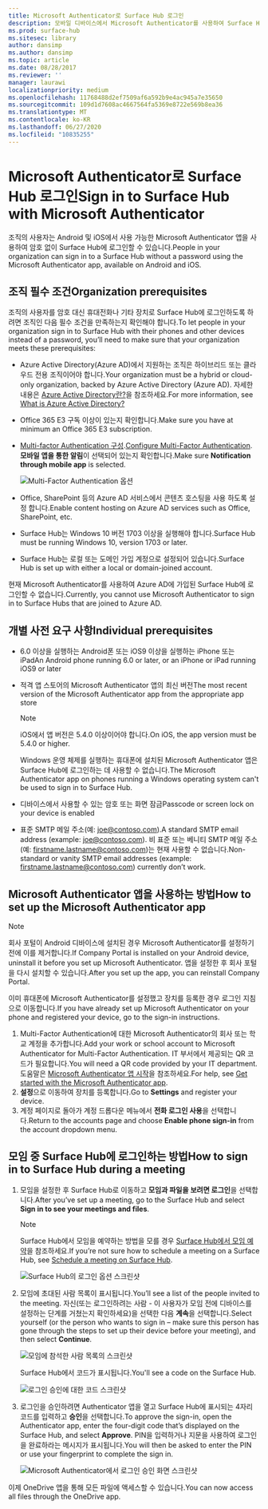 ```yaml
---
title: Microsoft Authenticator로 Surface Hub 로그인
description: 모바일 디바이스에서 Microsoft Authenticator를 사용하여 Surface Hub에 로그인합니다.
ms.prod: surface-hub
ms.sitesec: library
author: dansimp
ms.author: dansimp
ms.topic: article
ms.date: 08/28/2017
ms.reviewer: ''
manager: laurawi
localizationpriority: medium
ms.openlocfilehash: 11768488d2ef7509af6a592b9e4ac945a7e35650
ms.sourcegitcommit: 109d1d7608ac4667564fa5369e8722e569b8ea36
ms.translationtype: MT
ms.contentlocale: ko-KR
ms.lasthandoff: 06/27/2020
ms.locfileid: "10835255"
---
```

# <span data-ttu-id="eade1-103">Microsoft Authenticator로 Surface Hub 로그인</span><span class="sxs-lookup"><span data-stu-id="eade1-103">Sign in to Surface Hub with Microsoft Authenticator</span></span>

<span data-ttu-id="eade1-104">조직의 사용자는 Android 및 iOS에서 사용 가능한 Microsoft Authenticator 앱을 사용하여 암호 없이 Surface Hub에 로그인할 수 있습니다.</span><span class="sxs-lookup"><span data-stu-id="eade1-104">People in your organization can sign in to a Surface Hub  without a password using the Microsoft Authenticator app, available on Android and iOS.</span></span>

## <span data-ttu-id="eade1-105">조직 필수 조건</span><span class="sxs-lookup"><span data-stu-id="eade1-105">Organization prerequisites</span></span>

<span data-ttu-id="eade1-106">조직의 사용자를 암호 대신 휴대전화나 기타 장치로 Surface Hub에 로그인하도록 하려면 조직인 다음 필수 조건을 만족하는지 확인해야 합니다.</span><span class="sxs-lookup"><span data-stu-id="eade1-106">To let people in your organization sign in to Surface Hub with their phones and other devices instead of a password, you’ll need to make sure that your organization meets these prerequisites:</span></span> 

- <span data-ttu-id="eade1-107">Azure Active Directory(Azure AD)에서 지원하는 조직은 하이브리드 또는 클라우드 전용 조직이어야 합니다.</span><span class="sxs-lookup"><span data-stu-id="eade1-107">Your organization must be a hybrid or cloud-only organization, backed by Azure Active Directory (Azure AD).</span></span> <span data-ttu-id="eade1-108">자세한 내용은 [Azure Active Directory란?](https://docs.microsoft.com/azure/active-directory/active-directory-whatis)을 참조하세요.</span><span class="sxs-lookup"><span data-stu-id="eade1-108">For more information, see [What is Azure Active Directory?](https://docs.microsoft.com/azure/active-directory/active-directory-whatis)</span></span>

- <span data-ttu-id="eade1-109">Office 365 E3 구독 이상이 있는지 확인합니다.</span><span class="sxs-lookup"><span data-stu-id="eade1-109">Make sure you have at minimum an Office 365 E3 subscription.</span></span> 

- <span data-ttu-id="eade1-110">[Multi-factor Authentication 구성](https://docs.microsoft.com/azure/active-directory/authentication/howto-mfa-mfasettings).</span><span class="sxs-lookup"><span data-stu-id="eade1-110">[Configure Multi-Factor Authentication](https://docs.microsoft.com/azure/active-directory/authentication/howto-mfa-mfasettings).</span></span> <span data-ttu-id="eade1-111">**모바일 앱을 통한 알림**이 선택되어 있는지 확인합니다.</span><span class="sxs-lookup"><span data-stu-id="eade1-111">Make sure **Notification through mobile app** is selected.</span></span> 

    ![Multi-Factor Authentication 옵션](images/mfa-options.png)

- <span data-ttu-id="eade1-113">Office, SharePoint 등의 Azure AD 서비스에서 콘텐츠 호스팅을 사용 하도록 설정 합니다.</span><span class="sxs-lookup"><span data-stu-id="eade1-113">Enable content hosting on Azure AD services such as Office, SharePoint, etc.</span></span> 

- <span data-ttu-id="eade1-114">Surface Hub는 Windows 10 버전 1703 이상을 실행해야 합니다.</span><span class="sxs-lookup"><span data-stu-id="eade1-114">Surface Hub must be running Windows 10, version 1703 or later.</span></span>

- <span data-ttu-id="eade1-115">Surface Hub는 로컬 또는 도메인 가입 계정으로 설정되어 있습니다.</span><span class="sxs-lookup"><span data-stu-id="eade1-115">Surface Hub is set up with either a local or domain-joined account.</span></span>

<span data-ttu-id="eade1-116">현재 Microsoft Authenticator를 사용하여 Azure AD에 가입된 Surface Hub에 로그인할 수 없습니다.</span><span class="sxs-lookup"><span data-stu-id="eade1-116">Currently, you cannot use Microsoft Authenticator to sign in to Surface Hubs that are joined to Azure AD.</span></span>

## <span data-ttu-id="eade1-117">개별 사전 요구 사항</span><span class="sxs-lookup"><span data-stu-id="eade1-117">Individual prerequisites</span></span>

- <span data-ttu-id="eade1-118">6.0 이상을 실행하는 Android폰 또는 iOS9 이상을 실행하는 iPhone 또는 iPad</span><span class="sxs-lookup"><span data-stu-id="eade1-118">An Android phone running 6.0 or later, or an iPhone or iPad running iOS9 or later</span></span> 

- <span data-ttu-id="eade1-119">적격 앱 스토어의 Microsoft Authenticator 앱의 최신 버전</span><span class="sxs-lookup"><span data-stu-id="eade1-119">The most recent version of the Microsoft Authenticator app from the appropriate app store</span></span>

    >[!NOTE]
    ><span data-ttu-id="eade1-120">iOS에서 앱 버전은 5.4.0 이상이어야 합니다.</span><span class="sxs-lookup"><span data-stu-id="eade1-120">On iOS, the app version must be 5.4.0 or higher.</span></span>
    >
    ><span data-ttu-id="eade1-121">Windows 운영 체제를 실행하는 휴대폰에 설치된 Microsoft Authenticator 앱은 Surface Hub에 로그인하는 데 사용할 수 없습니다.</span><span class="sxs-lookup"><span data-stu-id="eade1-121">The Microsoft Authenticator app on phones running a Windows operating system can't be used to sign in to Surface Hub.</span></span>

- <span data-ttu-id="eade1-122">디바이스에서 사용할 수 있는 암호 또는 화면 잠금</span><span class="sxs-lookup"><span data-stu-id="eade1-122">Passcode or screen lock on your device is enabled</span></span>

- <span data-ttu-id="eade1-123">표준 SMTP 메일 주소(예: joe@contoso.com).</span><span class="sxs-lookup"><span data-stu-id="eade1-123">A standard SMTP email address (example: joe@contoso.com).</span></span> <span data-ttu-id="eade1-124">비 표준 또는 베니티 SMTP 메일 주소(예: firstname.lastname@contoso.com)는 현재 사용할 수 없습니다.</span><span class="sxs-lookup"><span data-stu-id="eade1-124">Non-standard or vanity SMTP email addresses (example: firstname.lastname@contoso.com) currently don’t work.</span></span>

## <span data-ttu-id="eade1-125">Microsoft Authenticator 앱을 사용하는 방법</span><span class="sxs-lookup"><span data-stu-id="eade1-125">How to set up the Microsoft Authenticator app</span></span>

>[!NOTE]
><span data-ttu-id="eade1-126">회사 포털이 Android 디바이스에 설치된 경우 Microsoft Authenticator를 설정하기 전에 이를 제거합니다.</span><span class="sxs-lookup"><span data-stu-id="eade1-126">If Company Portal is installed on your Android device, uninstall it before you set up Microsoft Authenticator.</span></span> <span data-ttu-id="eade1-127">앱을 설정한 후 회사 포털을 다시 설치할 수 있습니다.</span><span class="sxs-lookup"><span data-stu-id="eade1-127">After you set up the app, you can reinstall Company Portal.</span></span>
>
><span data-ttu-id="eade1-128">이미 휴대폰에 Microsoft Authenticator를 설정했고 장치를 등록한 경우 로그인 지침으로 이동합니다.</span><span class="sxs-lookup"><span data-stu-id="eade1-128">If you have already set up Microsoft Authenticator on your phone and registered your device, go to the sign-in instructions.</span></span>

1. <span data-ttu-id="eade1-129">Multi-Factor Authentication에 대한 Microsoft Authenticator의 회사 또는 학교 계정을 추가합니다.</span><span class="sxs-lookup"><span data-stu-id="eade1-129">Add your work or school account to Microsoft Authenticator for Multi-Factor Authentication.</span></span> <span data-ttu-id="eade1-130">IT 부서에서 제공되는 QR 코드가 필요합니다.</span><span class="sxs-lookup"><span data-stu-id="eade1-130">You will need a QR code provided by your IT department.</span></span> <span data-ttu-id="eade1-131">도움말은 [Microsoft Authenticator 앱 시작](https://docs.microsoft.com/azure/multi-factor-authentication/end-user/microsoft-authenticator-app-how-to)을 참조하세요.</span><span class="sxs-lookup"><span data-stu-id="eade1-131">For help, see [Get started with the Microsoft Authenticator app](https://docs.microsoft.com/azure/multi-factor-authentication/end-user/microsoft-authenticator-app-how-to).</span></span>
2. <span data-ttu-id="eade1-132">**설정**으로 이동하여 장치를 등록합니다.</span><span class="sxs-lookup"><span data-stu-id="eade1-132">Go to **Settings** and register your device.</span></span>
3. <span data-ttu-id="eade1-133">계정 페이지로 돌아가 계정 드롭다운 메뉴에서 **전화 로그인 사용**을 선택합니다.</span><span class="sxs-lookup"><span data-stu-id="eade1-133">Return to the accounts page and choose **Enable phone sign-in** from the account dropdown menu.</span></span>

## <span data-ttu-id="eade1-134">모임 중 Surface Hub에 로그인하는 방법</span><span class="sxs-lookup"><span data-stu-id="eade1-134">How to sign in to Surface Hub during a meeting</span></span>

1. <span data-ttu-id="eade1-135">모임을 설정한 후 Surface Hub로 이동하고 **모임과 파일을 보려면 로그인**을 선택합니다.</span><span class="sxs-lookup"><span data-stu-id="eade1-135">After you’ve set up a meeting, go to the Surface Hub and select **Sign in to see your meetings and files**.</span></span>

    >[!NOTE]
    ><span data-ttu-id="eade1-136">Surface Hub에서 모임을 예약하는 방법을 모를 경우 [Surface Hub에서 모임 예약](https://support.microsoft.com/help/17325/surfacehub-schedulemeeting)을 참조하세요.</span><span class="sxs-lookup"><span data-stu-id="eade1-136">If you’re not sure how to schedule a meeting on a Surface Hub, see [Schedule a meeting on Surface Hub](https://support.microsoft.com/help/17325/surfacehub-schedulemeeting).</span></span>

    ![Surface Hub의 로그인 옵션 스크린샷](images/sign-in.png)

2. <span data-ttu-id="eade1-138">모임에 초대된 사람 목록이 표시됩니다.</span><span class="sxs-lookup"><span data-stu-id="eade1-138">You’ll see a list of the people invited to the meeting.</span></span> <span data-ttu-id="eade1-139">자신(또는 로그인하려는 사람 - 이 사용자가 모임 전에 디바이스를 설정하는 단계를 거쳤는지 확인하세요)을 선택한 다음 **계속**을 선택합니다.</span><span class="sxs-lookup"><span data-stu-id="eade1-139">Select yourself (or the person who wants to sign in – make sure this person has gone through the steps to set up their device before your meeting), and then select **Continue**.</span></span>

    ![모임에 참석한 사람 목록의 스크린샷](images/attendees.png)

    <span data-ttu-id="eade1-141">Surface Hub에서 코드가 표시됩니다.</span><span class="sxs-lookup"><span data-stu-id="eade1-141">You'll see a code on the Surface Hub.</span></span>

    ![로그인 승인에 대한 코드 스크린샷](images/approve-signin.png)

3. <span data-ttu-id="eade1-143">로그인을 승인하려면 Authenticator 앱을 열고 Surface Hub에 표시되는 4자리 코드를 입력하고 **승인**을 선택합니다.</span><span class="sxs-lookup"><span data-stu-id="eade1-143">To approve the sign-in, open the Authenticator app, enter the four-digit code that’s displayed on the Surface Hub, and select **Approve**.</span></span> <span data-ttu-id="eade1-144">PIN을 입력하거나 지문을 사용하여 로그인을 완료하라는 메시지가 표시됩니다.</span><span class="sxs-lookup"><span data-stu-id="eade1-144">You will then be asked to enter the PIN or use your fingerprint to complete the sign in.</span></span> 

    ![Microsoft Authenticator에서 로그인 승인 화면 스크린샷](images/approve-signin2.png)

<span data-ttu-id="eade1-146">이제 OneDrive 앱을 통해 모든 파일에 액세스할 수 있습니다.</span><span class="sxs-lookup"><span data-stu-id="eade1-146">You can now access all files through the OneDrive app.</span></span>